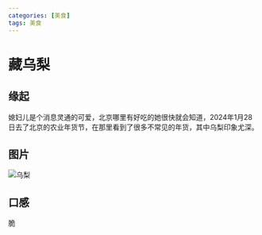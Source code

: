 ```yaml
---
categories: [美食]
tags: 美食
---
```




# 藏乌梨

## 缘起
媳妇儿是个消息灵通的可爱，北京哪里有好吃的她很快就会知道，2024年1月28日去了北京的农业年货节，在那里看到了很多不常见的年货，其中乌梨印象尤深。

## 图片
![乌梨](https://github.com/HYBG-1126/Picture_Manager/blob/master/img/%E7%BE%8E%E9%A3%9F/%E6%B0%B4%E6%9E%9C/%E4%B9%8C%E6%A2%A8.jpg?raw=true)

## 口感
脆
 

 
